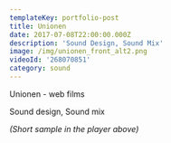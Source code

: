 ```yaml
---
templateKey: portfolio-post
title: Unionen
date: 2017-07-08T22:00:00.000Z
description: 'Sound Design, Sound Mix'
image: /img/unionen_front_alt2.png
videoId: '268070851'
category: sound
---
```

Unionen - web films

Sound design, Sound mix 

_(Short sample in the player above)_

